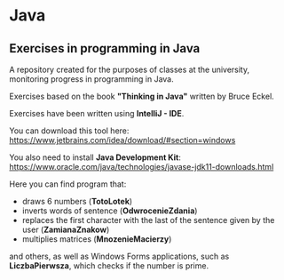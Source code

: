 # Java
## Exercises in programming in Java

A repository created for the purposes of classes at the university, monitoring progress in programming in Java.

Exercises based on the book **"Thinking in Java"** written by Bruce Eckel.

Exercises have been written using **IntelliJ - IDE**.

You can download this tool here: https://www.jetbrains.com/idea/download/#section=windows

You also need to install **Java Development Kit**: https://www.oracle.com/java/technologies/javase-jdk11-downloads.html

Here you can find program that:
* draws 6 numbers (**TotoLotek**)
* inverts words of sentence (**OdwrocenieZdania**)
* replaces the first character with the last of the sentence given by the user (**ZamianaZnakow**)
* multiplies matrices (**MnozenieMacierzy**)

and others, as well as Windows Forms applications, such as **LiczbaPierwsza**, which checks if the number is prime.
